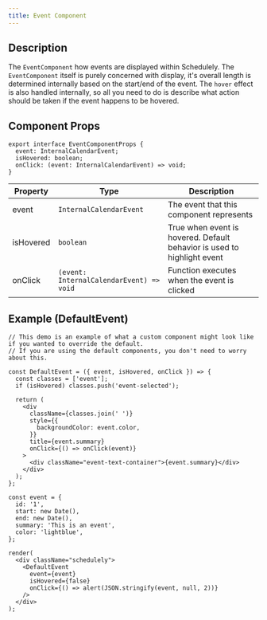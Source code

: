 ```yaml
---
title: Event Component
---
```


## Description

The `EventComponent` how events are displayed within Schedulely. The `EventComponent` itself is purely concerned with display, it's overall length is determined
internally based on the start/end of the event. The `hover` effect is also handled internally, so all you need to do is describe what action should be taken if
the event happens to be hovered.

## Component Props

```tsx
export interface EventComponentProps {
  event: InternalCalendarEvent;
  isHovered: boolean;
  onClick: (event: InternalCalendarEvent) => void;
}
```

| Property  | Type                                     | Description                                                             |
| --------- | ---------------------------------------- | ----------------------------------------------------------------------- |
| event     | `InternalCalendarEvent`                  | The event that this component represents                                |
| isHovered | `boolean`                                | True when event is hovered. Default behavior is used to highlight event |
| onClick   | `(event: InternalCalendarEvent) => void` | Function executes when the event is clicked                             |

## Example (DefaultEvent)

```tsx live noInline
// This demo is an example of what a custom component might look like if you wanted to override the default.
// If you are using the default components, you don't need to worry about this.

const DefaultEvent = ({ event, isHovered, onClick }) => {
  const classes = ['event'];
  if (isHovered) classes.push('event-selected');

  return (
    <div
      className={classes.join(' ')}
      style={{
        backgroundColor: event.color,
      }}
      title={event.summary}
      onClick={() => onClick(event)}
    >
      <div className="event-text-container">{event.summary}</div>
    </div>
  );
};

const event = {
  id: '1',
  start: new Date(),
  end: new Date(),
  summary: 'This is an event',
  color: 'lightblue',
};

render(
  <div className="schedulely">
    <DefaultEvent
      event={event}
      isHovered={false}
      onClick={() => alert(JSON.stringify(event, null, 2))}
    />
  </div>
);
```
